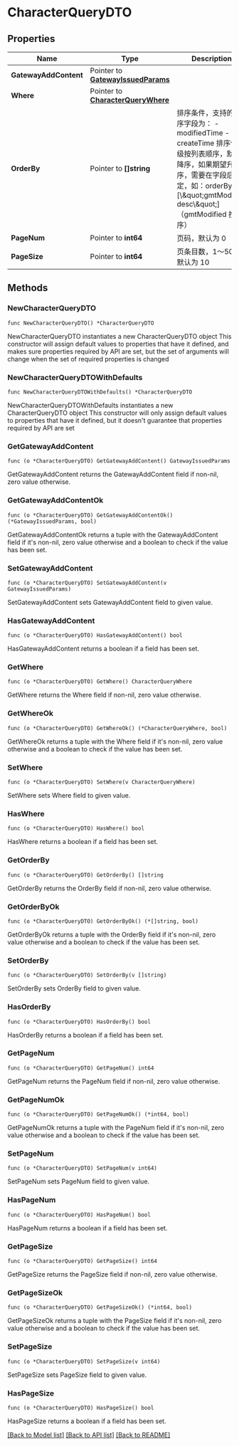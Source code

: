 # CharacterQueryDTO

## Properties

Name | Type | Description | Notes
------------ | ------------- | ------------- | -------------
**GatewayAddContent** | Pointer to [**GatewayIssuedParams**](GatewayIssuedParams.md) |  | [optional] 
**Where** | Pointer to [**CharacterQueryWhere**](CharacterQueryWhere.md) |  | [optional] 
**OrderBy** | Pointer to **[]string** | 排序条件，支持的排序字段为： - modifiedTime - createTime 排序优先级按列表顺序，默认降序，如果期望升序，需要在字段后指定，如：orderBy: [\\\&quot;gmtModified desc\\\&quot;] （gmtModified 按降序）  | [optional] 
**PageNum** | Pointer to **int64** | 页码，默认为 0 | [optional] 
**PageSize** | Pointer to **int64** | 页条目数，1～50，默认为 10 | [optional] 

## Methods

### NewCharacterQueryDTO

`func NewCharacterQueryDTO() *CharacterQueryDTO`

NewCharacterQueryDTO instantiates a new CharacterQueryDTO object
This constructor will assign default values to properties that have it defined,
and makes sure properties required by API are set, but the set of arguments
will change when the set of required properties is changed

### NewCharacterQueryDTOWithDefaults

`func NewCharacterQueryDTOWithDefaults() *CharacterQueryDTO`

NewCharacterQueryDTOWithDefaults instantiates a new CharacterQueryDTO object
This constructor will only assign default values to properties that have it defined,
but it doesn't guarantee that properties required by API are set

### GetGatewayAddContent

`func (o *CharacterQueryDTO) GetGatewayAddContent() GatewayIssuedParams`

GetGatewayAddContent returns the GatewayAddContent field if non-nil, zero value otherwise.

### GetGatewayAddContentOk

`func (o *CharacterQueryDTO) GetGatewayAddContentOk() (*GatewayIssuedParams, bool)`

GetGatewayAddContentOk returns a tuple with the GatewayAddContent field if it's non-nil, zero value otherwise
and a boolean to check if the value has been set.

### SetGatewayAddContent

`func (o *CharacterQueryDTO) SetGatewayAddContent(v GatewayIssuedParams)`

SetGatewayAddContent sets GatewayAddContent field to given value.

### HasGatewayAddContent

`func (o *CharacterQueryDTO) HasGatewayAddContent() bool`

HasGatewayAddContent returns a boolean if a field has been set.

### GetWhere

`func (o *CharacterQueryDTO) GetWhere() CharacterQueryWhere`

GetWhere returns the Where field if non-nil, zero value otherwise.

### GetWhereOk

`func (o *CharacterQueryDTO) GetWhereOk() (*CharacterQueryWhere, bool)`

GetWhereOk returns a tuple with the Where field if it's non-nil, zero value otherwise
and a boolean to check if the value has been set.

### SetWhere

`func (o *CharacterQueryDTO) SetWhere(v CharacterQueryWhere)`

SetWhere sets Where field to given value.

### HasWhere

`func (o *CharacterQueryDTO) HasWhere() bool`

HasWhere returns a boolean if a field has been set.

### GetOrderBy

`func (o *CharacterQueryDTO) GetOrderBy() []string`

GetOrderBy returns the OrderBy field if non-nil, zero value otherwise.

### GetOrderByOk

`func (o *CharacterQueryDTO) GetOrderByOk() (*[]string, bool)`

GetOrderByOk returns a tuple with the OrderBy field if it's non-nil, zero value otherwise
and a boolean to check if the value has been set.

### SetOrderBy

`func (o *CharacterQueryDTO) SetOrderBy(v []string)`

SetOrderBy sets OrderBy field to given value.

### HasOrderBy

`func (o *CharacterQueryDTO) HasOrderBy() bool`

HasOrderBy returns a boolean if a field has been set.

### GetPageNum

`func (o *CharacterQueryDTO) GetPageNum() int64`

GetPageNum returns the PageNum field if non-nil, zero value otherwise.

### GetPageNumOk

`func (o *CharacterQueryDTO) GetPageNumOk() (*int64, bool)`

GetPageNumOk returns a tuple with the PageNum field if it's non-nil, zero value otherwise
and a boolean to check if the value has been set.

### SetPageNum

`func (o *CharacterQueryDTO) SetPageNum(v int64)`

SetPageNum sets PageNum field to given value.

### HasPageNum

`func (o *CharacterQueryDTO) HasPageNum() bool`

HasPageNum returns a boolean if a field has been set.

### GetPageSize

`func (o *CharacterQueryDTO) GetPageSize() int64`

GetPageSize returns the PageSize field if non-nil, zero value otherwise.

### GetPageSizeOk

`func (o *CharacterQueryDTO) GetPageSizeOk() (*int64, bool)`

GetPageSizeOk returns a tuple with the PageSize field if it's non-nil, zero value otherwise
and a boolean to check if the value has been set.

### SetPageSize

`func (o *CharacterQueryDTO) SetPageSize(v int64)`

SetPageSize sets PageSize field to given value.

### HasPageSize

`func (o *CharacterQueryDTO) HasPageSize() bool`

HasPageSize returns a boolean if a field has been set.


[[Back to Model list]](../README.md#documentation-for-models) [[Back to API list]](../README.md#documentation-for-api-endpoints) [[Back to README]](../README.md)


